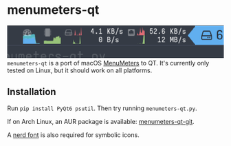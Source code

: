 # menumeters-qt

![menumeters-qt](menumeters-qt.png)
`menumeters-qt` is a port of macOS [MenuMeters](http://www.ragingmenace.com/software/menumeters/) to QT. It's currently only tested on Linux, but it should work on all platforms.

## Installation

Run `pip install PyQt6 psutil`. Then try running `menumeters-qt.py`.

If on Arch Linux, an AUR package is available: [menumeters-qt-git](https://aur.archlinux.org/packages/menumeters-qt-git).

A [nerd font](https://github.com/ryanoasis/nerd-fonts) is also required for symbolic icons.
